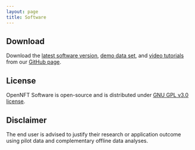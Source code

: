 ```yaml
---
layout: page
title: Software
---
```


## Download
Download the [latest software version](https://github.com/OpenNFT/OpenNFT), [demo data set](https://github.com/OpenNFT/OpenNFT_Demo/releases), and [video tutorials](https://github.com/OpenNFT/OpenNFT_VideoTutorials/releases) from our [GitHub page](https://github.com/OpenNFT).

## License
OpenNFT Software is open-source and is distributed under [GNU GPL v3.0 license](https://github.com/OpenNFT/OpenNFT/blob/master/LICENSE).

## Disclaimer
The end user is advised to justify their research or application outcome using pilot data and complementary offline data analyses.
